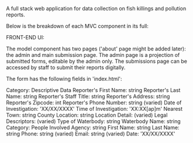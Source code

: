 A full stack web application for data collection on fish killings and pollution reports.

Below is the breakdown of each MVC component in its full:

FRONT-END UI:

The model component has two pages ('about' page might be added later): the admin and main submission page. The admin page is a projection of submitted forms, editable by the admin only. The submissions page can be accessed by staff to submit their reports digitally. 

The form has the following fields in 'index.html':

Category: Descriptive Data
	Reporter's First Name: string
	Reporter's Last Name: string
	Reporter's Staff Title: string
	Reporter's Address: string
	Reporter's Zipcode: int
	Reporter's Phone Number: string (varied)
	Date of Investigation: 'XX/XX/XXXX'
	Time of Investigation: 'XX:XX[ap]m'
	Nearest Town: string
	County Location: string
	Location Detail: (varied)
	Legal Descriptors: (varied)
	Type of Waterbody: string
	Waterbody Name: string
Category: People Involved
	Agency: string
	First Name: string
	Last Name: string
	Phone: string (varied)
	Email: string (varied)
	Date: 'XX/XX/XXXX'
	